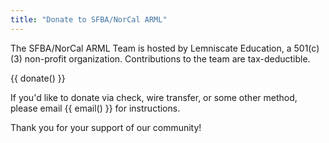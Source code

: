 ```yaml
---
title: "Donate to SFBA/NorCal ARML"
---
```


The SFBA/NorCal ARML Team is hosted by Lemniscate Education, a 501(c)(3)
non-profit organization. Contributions to the team are tax-deductible.

{{ donate() }}

If you'd like to donate via check, wire transfer, or some other method, please
email {{ email() }} for instructions.

Thank you for your support of our community!
